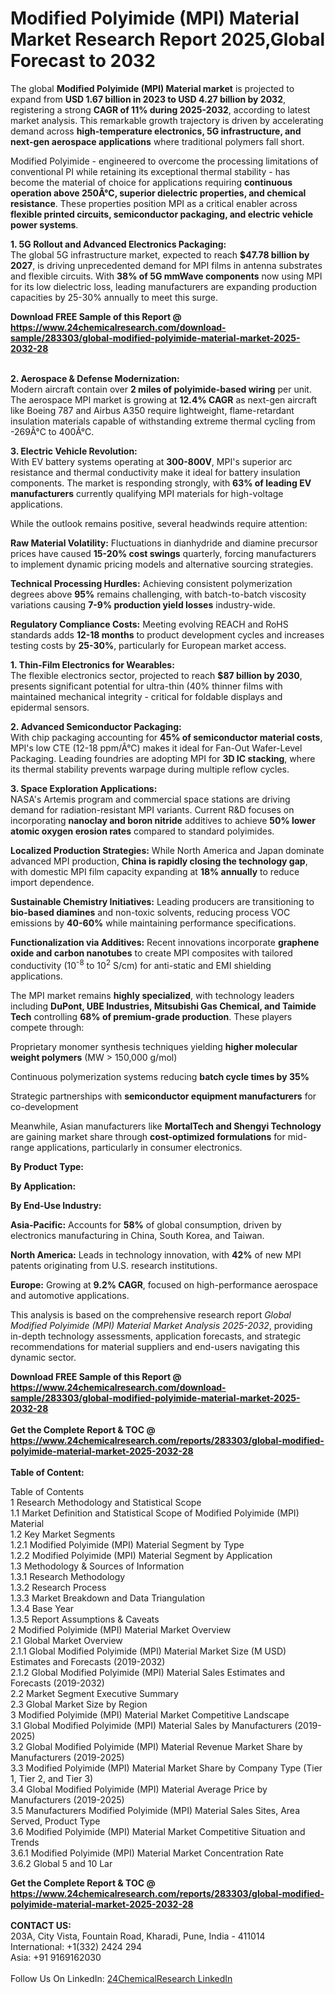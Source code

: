 <h1>Modified Polyimide (MPI) Material Market Research Report 2025,Global Forecast to 2032</h1><p>The global <strong>Modified Polyimide (MPI) Material market</strong> is projected to expand from <strong>USD 1.67 billion in 2023 to USD 4.27 billion by 2032</strong>, registering a strong <strong>CAGR of 11% during 2025-2032</strong>, according to latest market analysis. This remarkable growth trajectory is driven by accelerating demand across <strong>high-temperature electronics, 5G infrastructure, and next-gen aerospace applications</strong> where traditional polymers fall short.</p><p>Modified Polyimide - engineered to overcome the processing limitations of conventional PI while retaining its exceptional thermal stability - has become the material of choice for applications requiring <strong>continuous operation above 250Â°C, superior dielectric properties, and chemical resistance</strong>. These properties position MPI as a critical enabler across <strong>flexible printed circuits, semiconductor packaging, and electric vehicle power systems</strong>.</p><p><strong>1. 5G Rollout and Advanced Electronics Packaging:</strong><br>
The global 5G infrastructure market, expected to reach <strong>$47.78 billion by 2027</strong>, is driving unprecedented demand for MPI films in antenna substrates and flexible circuits. With <strong>38% of 5G mmWave components</strong> now using MPI for its low dielectric loss, leading manufacturers are expanding production capacities by 25-30% annually to meet this surge.</p><div><b>Download FREE Sample of this Report @ 
            <a href="https://www.24chemicalresearch.com/download-sample/283303/global-modified-polyimide-material-market-2025-2032-28">
            https://www.24chemicalresearch.com/download-sample/283303/global-modified-polyimide-material-market-2025-2032-28</a></b></div><br><p><strong>2. Aerospace &amp; Defense Modernization:</strong><br>
Modern aircraft contain over <strong>2 miles of polyimide-based wiring</strong> per unit. The aerospace MPI market is growing at <strong>12.4% CAGR</strong> as next-gen aircraft like Boeing 787 and Airbus A350 require lightweight, flame-retardant insulation materials capable of withstanding extreme thermal cycling from -269Â°C to 400Â°C.</p><p><strong>3. Electric Vehicle Revolution:</strong><br>
With EV battery systems operating at <strong>300-800V</strong>, MPI's superior arc resistance and thermal conductivity make it ideal for battery insulation components. The market is responding strongly, with <strong>63% of leading EV manufacturers</strong> currently qualifying MPI materials for high-voltage applications.</p><p>While the outlook remains positive, several headwinds require attention:</p><p><strong>Raw Material Volatility:</strong> Fluctuations in dianhydride and diamine precursor prices have caused <strong>15-20% cost swings</strong> quarterly, forcing manufacturers to implement dynamic pricing models and alternative sourcing strategies.</p><p><strong>Technical Processing Hurdles:</strong> Achieving consistent polymerization degrees above <strong>95%</strong> remains challenging, with batch-to-batch viscosity variations causing <strong>7-9% production yield losses</strong> industry-wide.</p><p><strong>Regulatory Compliance Costs:</strong> Meeting evolving REACH and RoHS standards adds <strong>12-18 months</strong> to product development cycles and increases testing costs by <strong>25-30%</strong>, particularly for European market access.</p><p><strong>1. Thin-Film Electronics for Wearables:</strong><br>
The flexible electronics sector, projected to reach <strong>$87 billion by 2030</strong>, presents significant potential for ultra-thin (40% thinner films with maintained mechanical integrity - critical for foldable displays and epidermal sensors.</p><p><strong>2. Advanced Semiconductor Packaging:</strong><br>
With chip packaging accounting for <strong>45% of semiconductor material costs</strong>, MPI's low CTE (12-18 ppm/Â°C) makes it ideal for Fan-Out Wafer-Level Packaging. Leading foundries are adopting MPI for <strong>3D IC stacking</strong>, where its thermal stability prevents warpage during multiple reflow cycles.</p><p><strong>3. Space Exploration Applications:</strong><br>
NASA's Artemis program and commercial space stations are driving demand for radiation-resistant MPI variants. Current R&amp;D focuses on incorporating <strong>nanoclay and boron nitride</strong> additives to achieve <strong>50% lower atomic oxygen erosion rates</strong> compared to standard polyimides.</p><p><strong>Localized Production Strategies:</strong> While North America and Japan dominate advanced MPI production, <strong>China is rapidly closing the technology gap</strong>, with domestic MPI film capacity expanding at <strong>18% annually</strong> to reduce import dependence.</p><p><strong>Sustainable Chemistry Initiatives:</strong> Leading producers are transitioning to <strong>bio-based diamines</strong> and non-toxic solvents, reducing process VOC emissions by <strong>40-60%</strong> while maintaining performance specifications.</p><p><strong>Functionalization via Additives:</strong> Recent innovations incorporate <strong>graphene oxide and carbon nanotubes</strong> to create MPI composites with tailored conductivity (10<sup>-8</sup> to 10<sup>2</sup> S/cm) for anti-static and EMI shielding applications.</p><p>The MPI market remains <strong>highly specialized</strong>, with technology leaders including <strong>DuPont, UBE Industries, Mitsubishi Gas Chemical, and Taimide Tech</strong> controlling <strong>68% of premium-grade production</strong>. These players compete through:</p><p>Proprietary monomer synthesis techniques yielding <strong>higher molecular weight polymers</strong> (MW &gt; 150,000 g/mol)</p><p>Continuous polymerization systems reducing <strong>batch cycle times by 35%</strong></p><p>Strategic partnerships with <strong>semiconductor equipment manufacturers</strong> for co-development</p><p>Meanwhile, Asian manufacturers like <strong>MortalTech and Shengyi Technology</strong> are gaining market share through <strong>cost-optimized formulations</strong> for mid-range applications, particularly in consumer electronics.</p><p><strong>By Product Type:</strong></p><p><strong>By Application:</strong></p><p><strong>By End-Use Industry:</strong></p><p><strong>Asia-Pacific:</strong> Accounts for <strong>58%</strong> of global consumption, driven by electronics manufacturing in China, South Korea, and Taiwan.</p><p><strong>North America:</strong> Leads in technology innovation, with <strong>42%</strong> of new MPI patents originating from U.S. research institutions.</p><p><strong>Europe:</strong> Growing at <strong>9.2% CAGR</strong>, focused on high-performance aerospace and automotive applications.</p><p>This analysis is based on the comprehensive research report <em>Global Modified Polyimide (MPI) Material Market Analysis 2025-2032</em>, providing in-depth technology assessments, application forecasts, and strategic recommendations for material suppliers and end-users navigating this dynamic sector.</p><div><b>Download FREE Sample of this Report @ 
            <a href="https://www.24chemicalresearch.com/download-sample/283303/global-modified-polyimide-material-market-2025-2032-28">
            https://www.24chemicalresearch.com/download-sample/283303/global-modified-polyimide-material-market-2025-2032-28</a></b></div><br><div><b>Get the Complete Report & TOC @ 
            <a href="https://www.24chemicalresearch.com/reports/283303/global-modified-polyimide-material-market-2025-2032-28">
            https://www.24chemicalresearch.com/reports/283303/global-modified-polyimide-material-market-2025-2032-28</a></b></div><br>
            <b>Table of Content:</b><p>Table of Contents<br />
1 Research Methodology and Statistical Scope<br />
1.1 Market Definition and Statistical Scope of Modified Polyimide (MPI) Material<br />
1.2 Key Market Segments<br />
1.2.1 Modified Polyimide (MPI) Material Segment by Type<br />
1.2.2 Modified Polyimide (MPI) Material Segment by Application<br />
1.3 Methodology & Sources of Information<br />
1.3.1 Research Methodology<br />
1.3.2 Research Process<br />
1.3.3 Market Breakdown and Data Triangulation<br />
1.3.4 Base Year<br />
1.3.5 Report Assumptions & Caveats<br />
2 Modified Polyimide (MPI) Material Market Overview<br />
2.1 Global Market Overview<br />
2.1.1 Global Modified Polyimide (MPI) Material Market Size (M USD) Estimates and Forecasts (2019-2032)<br />
2.1.2 Global Modified Polyimide (MPI) Material Sales Estimates and Forecasts (2019-2032)<br />
2.2 Market Segment Executive Summary<br />
2.3 Global Market Size by Region<br />
3 Modified Polyimide (MPI) Material Market Competitive Landscape<br />
3.1 Global Modified Polyimide (MPI) Material Sales by Manufacturers (2019-2025)<br />
3.2 Global Modified Polyimide (MPI) Material Revenue Market Share by Manufacturers (2019-2025)<br />
3.3 Modified Polyimide (MPI) Material Market Share by Company Type (Tier 1, Tier 2, and Tier 3)<br />
3.4 Global Modified Polyimide (MPI) Material Average Price by Manufacturers (2019-2025)<br />
3.5 Manufacturers Modified Polyimide (MPI) Material Sales Sites, Area Served, Product Type<br />
3.6 Modified Polyimide (MPI) Material Market Competitive Situation and Trends<br />
3.6.1 Modified Polyimide (MPI) Material Market Concentration Rate<br />
3.6.2 Global 5 and 10 Lar</p><div><b>Get the Complete Report & TOC @ 
            <a href="https://www.24chemicalresearch.com/reports/283303/global-modified-polyimide-material-market-2025-2032-28">
            https://www.24chemicalresearch.com/reports/283303/global-modified-polyimide-material-market-2025-2032-28</a></b></div><br><b>CONTACT US:</b><br>
            203A, City Vista, Fountain Road, Kharadi, Pune, India - 411014<br>
            International: +1(332) 2424 294<br>
            Asia: +91 9169162030 <br><br>
            Follow Us On LinkedIn: <a href="https://www.linkedin.com/company/24chemicalresearch/">24ChemicalResearch LinkedIn</a>